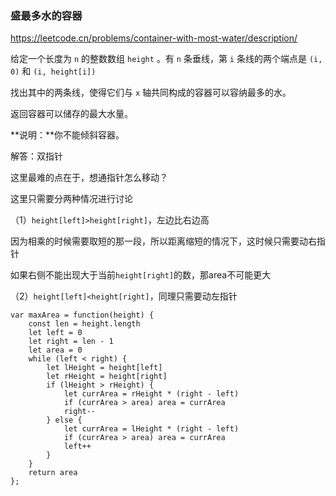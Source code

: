 ### 盛最多水的容器

https://leetcode.cn/problems/container-with-most-water/description/

给定一个长度为 `n` 的整数数组 `height` 。有 `n` 条垂线，第 `i` 条线的两个端点是 `(i, 0)` 和 `(i, height[i])` 

找出其中的两条线，使得它们与 `x` 轴共同构成的容器可以容纳最多的水。

返回容器可以储存的最大水量。

**说明：**你不能倾斜容器。



解答：双指针

这里最难的点在于，想通指针怎么移动？

这里只需要分两种情况进行讨论

（1）`height[left]>height[right]`，左边比右边高

因为相乘的时候需要取短的那一段，所以距离缩短的情况下，这时候只需要动右指针

如果右侧不能出现大于当前`height[right]`的数，那area不可能更大

（2）`height[left]<height[right]`，同理只需要动左指针

```
var maxArea = function(height) {
    const len = height.length
	let left = 0
	let right = len - 1
	let area = 0
	while (left < right) {
		let lHeight = height[left]
		let rHeight = height[right]
		if (lHeight > rHeight) {
			let currArea = rHeight * (right - left)
			if (currArea > area) area = currArea
			right--
		} else {
			let currArea = lHeight * (right - left)
			if (currArea > area) area = currArea
			left++
		}
	}
	return area
};
```

